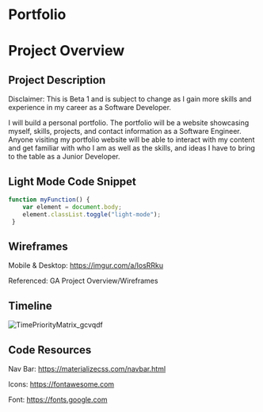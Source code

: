 # Portfolio
# Project Overview

## Project Description

Disclaimer: This is Beta 1 and is subject to change as I gain more skills and experience in my career as a Software Developer. 

I will build a personal portfolio. The portfolio will be a website showcasing myself, skills, projects, and contact information as a Software Engineer. Anyone visiting my portfolio website will be able to interact with my content and get familiar with who I am as well as the skills, and ideas I have to bring to the table as a Junior Developer.  

## Light Mode Code Snippet

```js
function myFunction() {
    var element = document.body;
    element.classList.toggle("light-mode");
 }
```

## Wireframes

Mobile & Desktop: https://imgur.com/a/IosRRku

Referenced: GA Project Overview/Wireframes

## Timeline

![TimePriorityMatrix_gcvqdf](https://user-images.githubusercontent.com/103453632/165355256-a8efb06a-4867-4c8c-82f4-e65ec71b6a63.jpeg)

## Code Resources
Nav Bar: https://materializecss.com/navbar.html

Icons: https://fontawesome.com

Font: https://fonts.google.com



